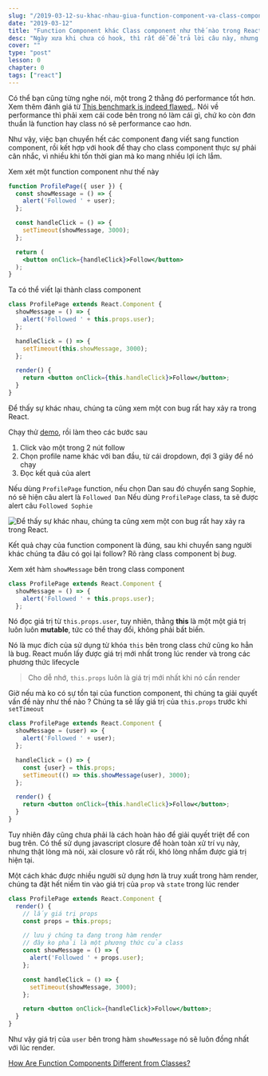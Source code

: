 ```yaml
---
slug: "/2019-03-12-su-khac-nhau-giua-function-component-va-class-component-trong-react"
date: "2019-03-12"
title: "Function Component khác Class component như thế nào trong React"
desc: "Ngày xưa khi chưa có hook, thì rất dễ để trả lời câu này, nhưng từ ngày hook được sử dụng, câu hỏi lại này lại được đặt ra, ủa vậy 2 thằng nó khác nhau ở điểm nào."
cover: ""
type: "post"
lesson: 0
chapter: 0
tags: ["react"]
---
```




Có thể bạn cũng từng nghe nói, một trong 2 thằng đó performance tốt hơn. Xem thêm đánh giá từ [This benchmark is indeed flawed.](https://medium.com/@dan_abramov/this-benchmark-is-indeed-flawed-c3d6b5b6f97f). Nói về performance thì phải xem cái code bên trong nó làm cái gì, chứ ko còn đơn thuần là function hay class nó sẽ performance cao hơn.

Như vậy, việc bạn chuyển hết các component đang viết sang function component, rồi kết hợp với hook để thay cho class component thực sự phải cân nhắc, vì nhiều khi tốn thời gian mà ko mang nhiều lợi ích lắm.

Xem xét một function component như thế này

```jsx
function ProfilePage({ user }) {
  const showMessage = () => {
    alert('Followed ' + user);
  };

  const handleClick = () => {
    setTimeout(showMessage, 3000);
  };

  return (
    <button onClick={handleClick}>Follow</button>
  );
}
```

Ta có thể viết lại thành class component

```jsx
class ProfilePage extends React.Component {
  showMessage = () => {
    alert('Followed ' + this.props.user);
  };

  handleClick = () => {
    setTimeout(this.showMessage, 3000);
  };

  render() {
    return <button onClick={this.handleClick}>Follow</button>;
  }
}
```

Để thấy sự khác nhau, chúng ta cũng xem một con bug rất hay xảy ra trong React.

Chạy thử [demo](https://codesandbox.io/s/pjqnl16lm7),  rồi làm theo các bước sau
1. Click vào một trong 2 nút follow
2. Chọn profile name khác với ban đầu, từ cái dropdown, đợi 3 giây để nó chạy
3. Đọc kết quả của alert

Nếu dùng `ProfilePage` function, nếu chọn Dan sau đó chuyển sang Sophie, nó sẽ hiện câu alert là `Followed Dan`
Nếu dùng `ProfilePage` class, ta sẽ được alert câu `Followed Sophie`

![Để thấy sự khác nhau, chúng ta cũng xem một con bug rất hay xảy ra trong React.](https://overreacted.io/bug-386a449110202d5140d67336a0ade5a0.gif)

Kết quả chạy của function component là đúng, sau khi chuyển sang người khác chúng ta đâu có gọi lại follow? Rõ ràng class component bị *bug*.

Xem xét hàm `showMessage` bên trong class component

```js
class ProfilePage extends React.Component {
  showMessage = () => {
    alert('Followed ' + this.props.user);
  };
```

Nó đọc giá trị từ `this.props.user`, tuy nhiên, thằng **this** là một một giá trị luôn luôn **mutable**, tức có thể thay đổi, không phải bất biến.

Nó là mục đích của sử dụng từ khóa `this` bên trong class chứ cũng ko hẳn là bug. React muốn lấy được giá trị mới nhất trong lúc render và trong các phương thức lifecycle

> Cho dễ nhớ, `this.props` luôn là giá trị mới nhất khi nó cần render 

Giờ nếu mà ko có sự tồn tại của function component, thì chúng ta giải quyết vấn đề này như thế nào ? Chúng ta sẽ lấy giá trị của `this.props` trước khi `setTimeout`

```jsx
class ProfilePage extends React.Component {
  showMessage = (user) => {
    alert('Followed ' + user);
  };

  handleClick = () => {
    const {user} = this.props;
    setTimeout(() => this.showMessage(user), 3000);
  };

  render() {
    return <button onClick={this.handleClick}>Follow</button>;
  }
}
```

Tuy nhiên đây cũng chưa phải là cách hoàn hảo để giải quyết triệt để con bug trên. Có thể sử dụng javascript closure để hoàn toàn xử trí vụ này, nhưng thật lòng mà nói, xài closure vô rất rối, khó lòng nhẩm được giá trị hiện tại.

Một cách khác được nhiều người sử dụng hơn là truy xuất trong hàm render, chúng ta đặt hết niềm tin vào giá trị của `prop` và `state` trong lúc render 

```jsx
class ProfilePage extends React.Component {
  render() {
    // lấy giá trị props
    const props = this.props;

    // lưu ý chúng ta đang trong hàm render
    // đây ko phải là một phương thức của class
    const showMessage = () => {
      alert('Followed ' + props.user);
    };

    const handleClick = () => {
      setTimeout(showMessage, 3000);
    };

    return <button onClick={handleClick}>Follow</button>;
  }
}
```

Như vậy giá trị của `user` bên trong hàm `showMessage` nó sẽ luôn đồng nhất với lúc render.




<a target="_blank" rel="noopener noreferrer" href="https://overreacted.io/how-are-function-components-different-from-classes/">How Are Function Components Different from Classes?</a>